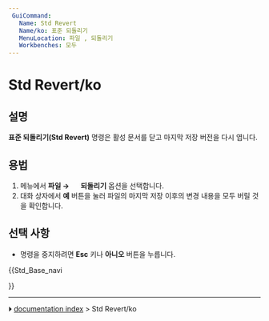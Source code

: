 ```yaml
---
 GuiCommand:
   Name: Std Revert
   Name/ko: 표준 되돌리기
   MenuLocation: 파일 , 되돌리기
   Workbenches: 모두
---
```


# Std Revert/ko



## 설명

**표준 되돌리기(Std Revert)** 명령은 활성 문서를 닫고 마지막 저장 버전을 다시 엽니다.



## 용법

1.  메뉴에서 **파일 → <img src="images/Std_Revert.svg" width=16px> 되돌리기** 옵션을 선택합니다.
2.  대화 상자에서 **예** 버튼을 눌러 파일의 마지막 저장 이후의 변경 내용을 모두 버릴 것을 확인합니다.



## 선택 사항 

-   명령을 중지하려면 **Esc** 키나 **아니오** 버튼을 누릅니다.





{{Std_Base_navi

}}



---
⏵ [documentation index](../README.md) > Std Revert/ko
